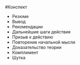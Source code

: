 #Конспект 

- Резюме
- Вывод
- Рекомендации
- Дальнейшие шаги действия
- Призыв к действию
- Повторение начальной мысли
- Доказательство теории
- Комплимент
- Шутка


